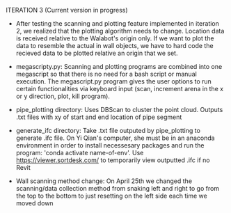 ITERATION 3 (Current version in progress)
- After testing the scanning and plotting feature implemented in iteration 2, we realized that the plotting algorithm needs to change. Location data is received relative to the Walabot's origin only. If we want to plot the data to resemble the actual in wall objects, we have to hard code the recieved data to be plotted relative an origin that we set. 

- megascripty.py: Scanning and plotting programs are combined into one megascript so that there is no need for a bash script or manual execution. The megascript.py program gives the user options to run certain functionalities via keyboard input (scan, increment arena in the x or y direction, plot, kill program).

- pipe_plotting directory: Uses DBScan to cluster the point cloud. Outputs .txt files with xy of start and end location of pipe segment

- generate_ifc directory: Take .txt file outputed by pipe_plotting to generate .ifc file. On Yi Qian's computer, she must be in an anaconda environment in order to install necessesary packages and run the program: 'conda activate name-of-env'. Use https://viewer.sortdesk.com/ to temporarily view outputted .ifc if no Revit

- Wall scanning method change: On April 25th we changed the scanning/data collection method from snaking left and right to go from the top to the bottom to just resetting on the left side each time we moved down
